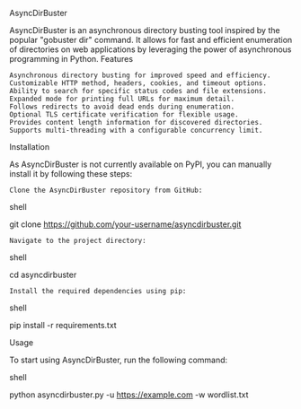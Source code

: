 AsyncDirBuster

AsyncDirBuster is an asynchronous directory busting tool inspired by the popular "gobuster dir" command. It allows for fast and efficient enumeration of directories on web applications by leveraging the power of asynchronous programming in Python.
Features

    Asynchronous directory busting for improved speed and efficiency.
    Customizable HTTP method, headers, cookies, and timeout options.
    Ability to search for specific status codes and file extensions.
    Expanded mode for printing full URLs for maximum detail.
    Follows redirects to avoid dead ends during enumeration.
    Optional TLS certificate verification for flexible usage.
    Provides content length information for discovered directories.
    Supports multi-threading with a configurable concurrency limit.

Installation

As AsyncDirBuster is not currently available on PyPI, you can manually install it by following these steps:

    Clone the AsyncDirBuster repository from GitHub:

shell

git clone https://github.com/your-username/asyncdirbuster.git

    Navigate to the project directory:

shell

cd asyncdirbuster

    Install the required dependencies using pip:

shell

pip install -r requirements.txt

Usage

To start using AsyncDirBuster, run the following command:

shell

python asyncdirbuster.py -u https://example.com -w wordlist.txt
